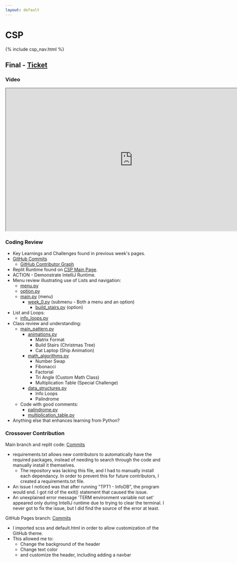 ```yaml
---
layout: default
---
```


# CSP

{% include csp_nav.html %}

## Final - [Ticket](https://github.com/Archkitten/CS-AP-2/issues/11)

### Video

<iframe src="https://www.youtube.com/embed/tgbNymZ7vqY?autoplay=1&mute=1" width="800px" height="450px"></iframe>

### Coding Review

* Key Learnings and Challenges found in previous week's pages.
* [GitHub Commits](https://github.com/Archkitten/CS-AP-2/commits?author=Archkitten)
  * [GitHub Contributor Graph](https://github.com/Archkitten/CS-AP-2/graphs/contributors)
* Replit Runtime found on [CSP Main Page](https://archkitten.github.io/CS-AP-2/csp).
* ACTION - Demonstrate IntelliJ Runtime.
* Menu review illustrating use of Lists and navigation:
  * [menu.py](https://github.com/Archkitten/CS-AP-2/blob/master/src_py/util/menu.py)
  * [option.py](https://github.com/Archkitten/CS-AP-2/blob/master/src_py/util/option.py)
  * [main.py](https://github.com/Archkitten/CS-AP-2/blob/master/src_py/main.py) (menu)
    * [week_0.py](https://github.com/Archkitten/CS-AP-2/blob/master/src_py/week0/week_0.py) (submenu - Both a menu and an option)
      * [build_stairs.py](https://github.com/Archkitten/CS-AP-2/blob/master/src_py/week0/build_stairs.py) (option)
* List and Loops:
  * [info_loops.py](https://github.com/Archkitten/CS-AP-2/blob/master/src_py/week1/info_loops.py)
* Class review and understanding:
  * [main_pattern.py](https://github.com/Archkitten/CS-AP-2/blob/master/src_py/pattern_menus/main_pattern.py)
    * [animations.py](https://github.com/Archkitten/CS-AP-2/blob/master/src_py/pattern_menus/animations.py)
      * Matrix Format
      * Build Stairs (Christmas Tree)
      * Cat Laptop (Ship Animation)
    * [math_algorithms.py](https://github.com/Archkitten/CS-AP-2/blob/master/src_py/pattern_menus/math_algorithms.py)
      * Number Swap
      * Fibonacci
      * Factorial
      * Tri Angle (Custom Math Class)
      * Multiplication Table (Special Challenge)
    * [data_structures.py](https://github.com/Archkitten/CS-AP-2/blob/master/src_py/pattern_menus/data_structures.py)
      * Info Loops
      * Palindrome
  * Code with good comments:
    * [palindrome.py](https://github.com/Archkitten/CS-AP-2/blob/master/src_py/week2/palindrome.py)
    * [multiplication_table.py](https://github.com/Archkitten/CS-AP-2/blob/master/src_py/week2/multiplication_table.py)
* Anything else that enhances learning from Python?

### Crossover Contribution

Main branch and replit code: [Commits](https://github.com/Archkitten/sleep/commits/main)
* requirements.txt allows new contributors to automatically have the required packages, instead of needing to search through the code and manually install it themselves.
  * The repository was lacking this file, and I had to manually install each dependancy. In order to prevent this for future contributors, I created a requirements.txt file.
* An issue I noticed was that after running "TPT1 - InfoDB", the program would end. I got rid of the exit() statement that caused the issue.
* An unexplained error message 'TERM environment variable not set' appeared only during IntelliJ runtime due to trying to clear the terminal. I never got to fix the issue, but I did find the source of the error at least.

GitHub Pages branch: [Commits](https://github.com/Archkitten/sleep/commits/gh-pages)
* I imported scss and default.html in order to allow customization of the GitHub theme.
* This allowed me to:
  * Change the background of the header
  * Change text color
  * and customize the header, including adding a navbar
